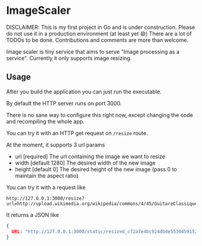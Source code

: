 # ImageScaler

DISCLAIMER: This is my first project in Go and is under construction.
Please do not use it in a production environment (at least yet
:smile:)
There are a lot of TODOs to be done.
Contributions and comments are more than welcome.

Image scaler is tiny service that aims to serve "Image processing as a
service".
Currently it only supports image resizing.

## Usage

After you build the application you can just run the executable.

By default the HTTP server runs on port 3000.

There is no sane way to configure this right now, except changing the
code and recompiling the whole app.

You can try it with an HTTP get request on `/resize` route.

At the moment, it supports 3 url params

- url [required] The url containing the image we want to resize
- width [default 1280] The desired width of the new image
- height [default 0] The desired height of the new image (pass 0 to
  maintain the aspect ratio)

You can try it with a request like

```
http://127.0.0.1:3000/resize?url=http://upload.wikimedia.org/wikipedia/commons/4/45/GuitareClassique5.png&width=200&height=0
```

It returns a JSON like

```JSON
{
  URL: "http://127.0.0.1:3000/static/resized_cf2a7e4bc924dbde5530459152c33117.png"
}
```
